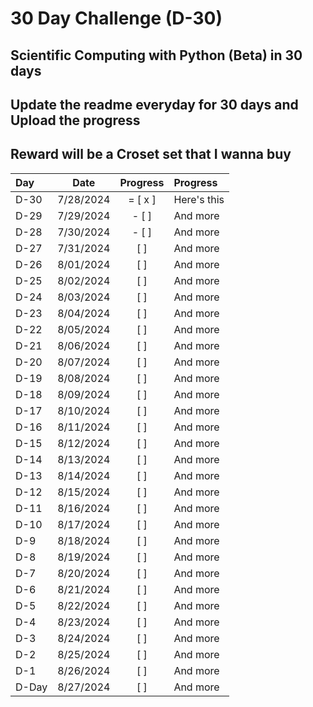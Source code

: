 # 30 Day Challenge (D-30)

## Scientific Computing with Python (Beta) in 30 days
## Update the readme everyday for 30 days and Upload the progress
## Reward will be a Croset set that I wanna buy

| Day      | Date     | Progress     | Progress
| :---        |    :----:   |    :----:   | :---        |
| D-30      | 7/28/2024       | = [ x ]   | Here's this   |
| D-29   | 7/29/2024        | - [ ]      | And more      |
| D-28   | 7/30/2024        | - [ ]      | And more      |
| D-27   | 7/31/2024        | [ ]      | And more      |
| D-26   | 8/01/2024        | [ ]      | And more      | 
| D-25   | 8/02/2024        | [ ]      | And more      | 
| D-24   | 8/03/2024        | [ ]      | And more      | 
| D-23   | 8/04/2024        | [ ]      | And more      | 
| D-22   | 8/05/2024        | [ ]      | And more      | 
| D-21   | 8/06/2024        | [ ]      | And more      | 
| D-20   | 8/07/2024        | [ ]      | And more      | 
| D-19   | 8/08/2024        | [ ]      | And more      | 
| D-18   | 8/09/2024        | [ ]      | And more      | 
| D-17   | 8/10/2024        | [ ]      | And more      | 
| D-16   | 8/11/2024        | [ ]      | And more      | 
| D-15   | 8/12/2024        | [ ]      | And more      | 
| D-14   | 8/13/2024        | [ ]      | And more      | 
| D-13   | 8/14/2024        | [ ]      | And more      | 
| D-12   | 8/15/2024        | [ ]      | And more      | 
| D-11   | 8/16/2024        | [ ]      | And more      | 
| D-10   | 8/17/2024        | [ ]      | And more      | 
| D-9    | 8/18/2024        | [ ]      | And more      | 
| D-8    | 8/19/2024        | [ ]      | And more      | 
| D-7    | 8/20/2024        | [ ]      | And more      | 
| D-6    | 8/21/2024        | [ ]      | And more      | 
| D-5    | 8/22/2024        | [ ]      | And more      | 
| D-4    | 8/23/2024        | [ ]      | And more      | 
| D-3    | 8/24/2024        | [ ]      | And more      | 
| D-2    | 8/25/2024        | [ ]      | And more      | 
| D-1    | 8/26/2024        | [ ]      | And more      | 
| D-Day    | 8/27/2024        | [ ]      | And more      | 
